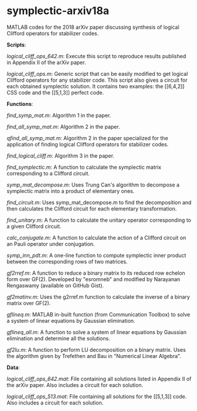 # symplectic-arxiv18a
MATLAB codes for the 2018 arXiv paper discussing synthesis of logical Clifford operators for stabilizer codes.


**Scripts**:

*logical_cliff_ops_642.m*: Execute this script to reproduce results published in Appendix II of the arXiv paper.                     

*logical_cliff_ops.m*: Generic script that can be easily modified to get logical Clifford operators for any stabilizer code. This script also gives a circuit for each obtained symplectic solution. It contains two examples: the [[6,4,2]] CSS code and the [[5,1,3]] perfect code.


**Functions**:

*find_symp_mat.m*: Algorithm 1 in the paper.

*find_all_symp_mat.m*: Algorithm 2 in the paper. 

*qfind_all_symp_mat.m*: Algorithm 2 in the paper specialized for the application of finding logical Clifford operators for stabilizer codes.                       

*find_logical_cliff.m*: Algorithm 3 in the paper.

*find_symplectic.m*: A function to calculate the symplectic matrix corresponding to a Clifford circuit.

*symp_mat_decompose.m*: Uses Trung Can's algorithm to decompose a symplectic matrix into a product of elementary ones.

*find_circuit.m*: Uses symp_mat_decompose.m to find the decomposition and then calculates the Clifford circuit for each elementary transformation.

*find_unitary*.m: A function to calculate the unitary operator corresponding to a given Clifford circuit.

*calc_conjugate.m*: A function to calculate the action of a Clifford circuit on an Pauli operator under conjugation.

*symp_inn_pdt.m*: A one-line function to compute symplectic inner product between the corresponding rows of two matrices.

*gf2rref.m*: A function to reduce a binary matrix to its reduced row echelon form over GF(2). Developed by "esromneb" and modified by Narayanan Rengaswamy (available on GitHub Gist).

*gf2matinv.m*: Uses the g2rref.m function to calculate the inverse of a binary matrix over GF(2).

*gflineq.m*: MATLAB in-built function (from Communication Toolbox) to solve a system of linear equations by Gaussian elimination.

*gflineq_all.m*: A function to solve a system of linear equations by Gaussian elimination and determine all the solutions.

*gf2lu.m*: A function to perform LU decomposition on a binary matrix. Uses the algorithm given by Trefethen and Bau in "Numerical Linear Algebra".


**Data**:

*logical_cliff_ops_642.mat*: File containing all solutions listed in Appendix II of the arXiv paper. Also includes a circuit for each solution.

*logical_cliff_ops_513.mat*: File containing all solutions for the [[5,1,3]] code. Also includes a circuit for each solution.
